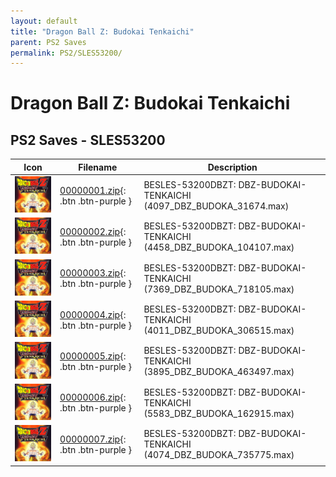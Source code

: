 ```yaml
---
layout: default
title: "Dragon Ball Z: Budokai Tenkaichi"
parent: PS2 Saves
permalink: PS2/SLES53200/
---
```

# Dragon Ball Z: Budokai Tenkaichi

## PS2 Saves - SLES53200

| Icon | Filename | Description |
|------|----------|-------------|
| ![Dragon Ball Z: Budokai Tenkaichi](icon0.png) | [00000001.zip](00000001.zip){: .btn .btn-purple } | BESLES-53200DBZT: DBZ-BUDOKAI-TENKAICHI (4097_DBZ_BUDOKA_31674.max) |
| ![Dragon Ball Z: Budokai Tenkaichi](icon0.png) | [00000002.zip](00000002.zip){: .btn .btn-purple } | BESLES-53200DBZT: DBZ-BUDOKAI-TENKAICHI (4458_DBZ_BUDOKA_104107.max) |
| ![Dragon Ball Z: Budokai Tenkaichi](icon0.png) | [00000003.zip](00000003.zip){: .btn .btn-purple } | BESLES-53200DBZT: DBZ-BUDOKAI-TENKAICHI (7369_DBZ_BUDOKA_718105.max) |
| ![Dragon Ball Z: Budokai Tenkaichi](icon0.png) | [00000004.zip](00000004.zip){: .btn .btn-purple } | BESLES-53200DBZT: DBZ-BUDOKAI-TENKAICHI (4011_DBZ_BUDOKA_306515.max) |
| ![Dragon Ball Z: Budokai Tenkaichi](icon0.png) | [00000005.zip](00000005.zip){: .btn .btn-purple } | BESLES-53200DBZT: DBZ-BUDOKAI-TENKAICHI (3895_DBZ_BUDOKA_463497.max) |
| ![Dragon Ball Z: Budokai Tenkaichi](icon0.png) | [00000006.zip](00000006.zip){: .btn .btn-purple } | BESLES-53200DBZT: DBZ-BUDOKAI-TENKAICHI (5583_DBZ_BUDOKA_162915.max) |
| ![Dragon Ball Z: Budokai Tenkaichi](icon0.png) | [00000007.zip](00000007.zip){: .btn .btn-purple } | BESLES-53200DBZT: DBZ-BUDOKAI-TENKAICHI (4074_DBZ_BUDOKA_735775.max) |
